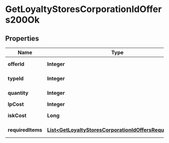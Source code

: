 
# GetLoyaltyStoresCorporationIdOffers200Ok

## Properties
Name | Type | Description | Notes
------------ | ------------- | ------------- | -------------
**offerId** | **Integer** | offer_id integer | 
**typeId** | **Integer** | type_id integer | 
**quantity** | **Integer** | quantity integer | 
**lpCost** | **Integer** | lp_cost integer | 
**iskCost** | **Long** | isk_cost integer | 
**requiredItems** | [**List&lt;GetLoyaltyStoresCorporationIdOffersRequiredItem&gt;**](GetLoyaltyStoresCorporationIdOffersRequiredItem.md) | required_items array | 



